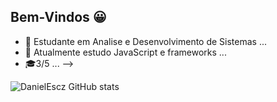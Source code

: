 ## Bem-Vindos 😀


- 🔭 Estudante em Analise e Desenvolvimento de Sistemas ...
- 🌱 Atualmente estudo JavaScript e frameworks ...
- 🎓3/5 ...
-->


![DanielEscz GitHub stats](https://github-readme-stats.vercel.app/api?username=SrGles&show_icons=true&theme=tokyonight)

